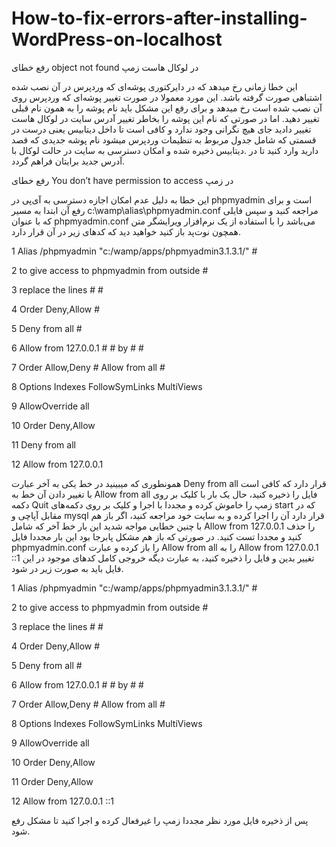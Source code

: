 # How-to-fix-errors-after-installing-WordPress-on-localhost

رفع خطای object not found در لوکال هاست زمپ

این خطا زمانی رخ میدهد که در دایرکتوری پوشه‌ای که وردپرس در آن نصب شده اشتباهی صورت گرفته باشد. این مورد معمولا در صورت تغییر پوشه‌ای که وردپرس روی آن نصب شده است رخ میدهد و برای رفع این مشکل باید نام پوشه را به همون نام قبلی تغییر دهید. اما در صورتی که نام این پوشه را بخاطر تغییر آدرس سایت در لوکال هاست تغییر دادید جای هیچ نگرانی وجود ندارد و کافی است تا داخل دیتابیس یعنی درست در قسمتی که شامل جدول مربوط به تنظیمات وردپرس میشود نام پوشه جدیدی که قصد دارید وارد کنید تا در .دیتابیس ذخیره شده و امکان دسترسی به سایت در حالت لوکال با آدرس جدید برایتان فراهم گردد.



رفع خطای You don’t have permission to access در زمپ

این خطا به دلیل عدم امکان اجازه دسترسی به آی‌پی در phpmyadmin است و برای رفع آن ابتدا به مسیر c:\wamp\alias\phpmyadmin.conf مراجعه کنید و سپس فایلی که با عنوان phpmyadmin.conf می‌باشد را با استفاده از یک نرم‌افزار ویرایشگر متن همچون نوت‌پد باز کنید خواهید دید که کدهای زیر در آن قرار دارد.



1 Alias /phpmyadmin "c:/wamp/apps/phpmyadmin3.1.3.1/" #

2 to give access to phpmyadmin from outside #

3 replace the lines # # 

4 Order Deny,Allow # 

5 Deny from all #    

6 Allow from 127.0.0.1 # # by # #       

7 Order Allow,Deny #   Allow from all #    

8 Options Indexes FollowSymLinks MultiViews    

9 AllowOverride all  

10 Order Deny,Allow    

11 Deny from all

12 Allow from 127.0.0.1


همونطوری که میبینید در خط یکی به آخر عبارت Deny from all قرار دارد که کافی است با تغییر دادن آن خط به Allow from all  فایل را ذخیره کنید، حال یک بار با کلیک بر روی دکمه Quit زمپ را خاموش کرده و مجددا با اجرا و کلیک بر روی دکمه‌های start که در مقابل آپاچی و mysql قرار دارد آن را اجرا کرده و به سایت خود مراجعه کنید، اگر باز  هم با چنین خطایی مواجه شدید این بار خط آخر که شامل Allow from 127.0.0.1 را حذف کنید و مجددا تست کنید. در صورتی که باز هم مشکل پابرجا بود این بار مجددا فایل  phpmyadmin.conf را باز کرده و عبارت Allow from all را به Allow from 127.0.0.1 ::1 تغییر بدین و فایل را ذخیره کنید، به عبارت دیگه خروجی کامل کدهای موجود در این فایل باید به صورت زیر در شود.


1 Alias /phpmyadmin "c:/wamp/apps/phpmyadmin3.1.3.1/" #

2 to give access to phpmyadmin from outside #

3 replace the lines # # 

4 Order Deny,Allow # 

5 Deny from all #    

6 Allow from 127.0.0.1 # # by # #       

7 Order Allow,Deny #   Allow from all #    

8 Options Indexes FollowSymLinks MultiViews    

9 AllowOverride all  

10 Order Deny,Allow    

11 Order Deny,Allow

12 Allow from 127.0.0.1 ::1


پس از ذخیره فایل مورد نظر مجددا زمپ را غیرفعال کرده و اجرا کنید تا مشکل رفع شود.
















